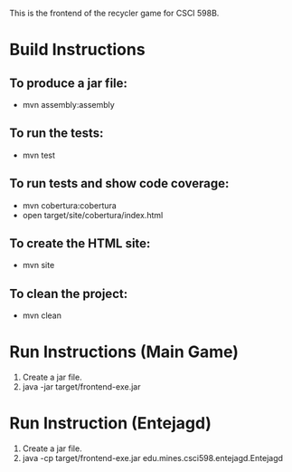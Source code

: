This is the frontend of the recycler game for CSCI 598B.

# Build Instructions

## To produce a jar file:
* mvn assembly:assembly

## To run the tests:
* mvn test

## To run tests and show code coverage:
* mvn cobertura:cobertura
* open target/site/cobertura/index.html

## To create the HTML site:
* mvn site

## To clean the project:
* mvn clean

# Run Instructions (Main Game)
1. Create a jar file.
2. java -jar target/frontend-exe.jar

# Run Instruction (Entejagd)
1. Create a jar file.
2. java -cp target/frontend-exe.jar edu.mines.csci598.entejagd.Entejagd
